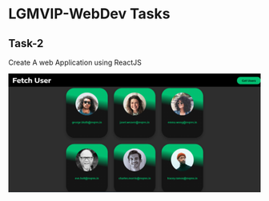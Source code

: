 # LGMVIP-WebDev Tasks

## Task-2

Create A web Application using ReactJS

![](src/readmeImg/task-2.png)
